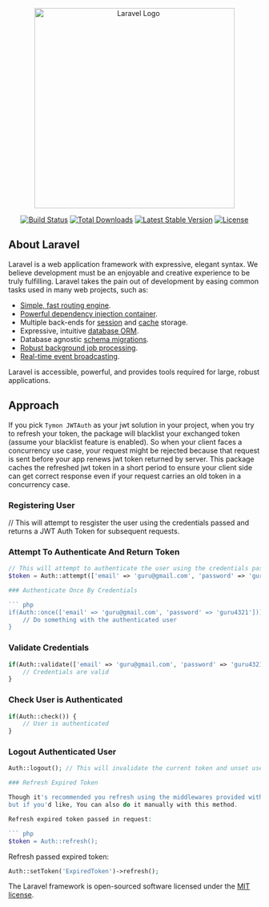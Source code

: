 <p align="center"><a href="https://laravel.com" target="_blank"><img src="https://raw.githubusercontent.com/laravel/art/master/logo-lockup/5%20SVG/2%20CMYK/1%20Full%20Color/laravel-logolockup-cmyk-red.svg" width="400" alt="Laravel Logo"></a></p>

<p align="center">
<a href="https://github.com/laravel/framework/actions"><img src="https://github.com/laravel/framework/workflows/tests/badge.svg" alt="Build Status"></a>
<a href="https://packagist.org/packages/laravel/framework"><img src="https://img.shields.io/packagist/dt/laravel/framework" alt="Total Downloads"></a>
<a href="https://packagist.org/packages/laravel/framework"><img src="https://img.shields.io/packagist/v/laravel/framework" alt="Latest Stable Version"></a>
<a href="https://packagist.org/packages/laravel/framework"><img src="https://img.shields.io/packagist/l/laravel/framework" alt="License"></a>
</p>

## About Laravel

Laravel is a web application framework with expressive, elegant syntax. We believe development must be an enjoyable and creative experience to be truly fulfilling. Laravel takes the pain out of development by easing common tasks used in many web projects, such as:

- [Simple, fast routing engine](https://laravel.com/docs/routing).
- [Powerful dependency injection container](https://laravel.com/docs/container).
- Multiple back-ends for [session](https://laravel.com/docs/session) and [cache](https://laravel.com/docs/cache) storage.
- Expressive, intuitive [database ORM](https://laravel.com/docs/eloquent).
- Database agnostic [schema migrations](https://laravel.com/docs/migrations).
- [Robust background job processing](https://laravel.com/docs/queues).
- [Real-time event broadcasting](https://laravel.com/docs/broadcasting).

Laravel is accessible, powerful, and provides tools required for large, robust applications.

## Approach

If you pick `Tymon JWTAuth` as your jwt solution in your project, when you try to refresh your token, the package will blacklist your exchanged token (assume your blacklist feature is enabled). So when your client faces a concurrency use case,  your request might be rejected because that request is sent before your app renews jwt token returned by server. This package caches the refreshed jwt token in a short period to ensure your client side can get correct response even if your request carries an old token in a concurrency case.

### Registering User
// This will attempt to resgister the user using the credentials passed and returns a JWT Auth Token for subsequent requests.


### Attempt To Authenticate And Return Token

``` php
// This will attempt to authenticate the user using the credentials passed and returns a JWT Auth Token for subsequent requests.
$token = Auth::attempt(['email' => 'guru@gmail.com', 'password' => 'guru4321']);

### Authenticate Once By Credentials

``` php
if(Auth::once(['email' => 'guru@gmail.com', 'password' => 'guru4321'])) {
    // Do something with the authenticated user
}
```

### Validate Credentials

``` php
if(Auth::validate(['email' => 'guru@gmail.com', 'password' => 'guru4321'])) {
    // Credentials are valid
}
```

### Check User is Authenticated

``` php
if(Auth::check()) {
    // User is authenticated
}
```

### Logout Authenticated User

``` php
Auth::logout(); // This will invalidate the current token and unset user/token values.

### Refresh Expired Token

Though it's recommended you refresh using the middlewares provided with the package,
but if you'd like, You can also do it manually with this method.

Refresh expired token passed in request:

``` php
$token = Auth::refresh();
```

Refresh passed expired token:

``` php
Auth::setToken('ExpiredToken')->refresh();
```

The Laravel framework is open-sourced software licensed under the [MIT license](https://opensource.org/licenses/MIT).


